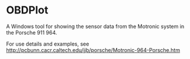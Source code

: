 # OBDPlot
A Windows tool for showing the sensor data from the Motronic system in the Porsche 911 964.

For use details and examples, see http://pcbunn.cacr.caltech.edu/jjb/porsche/Motronic-964-Porsche.htm

